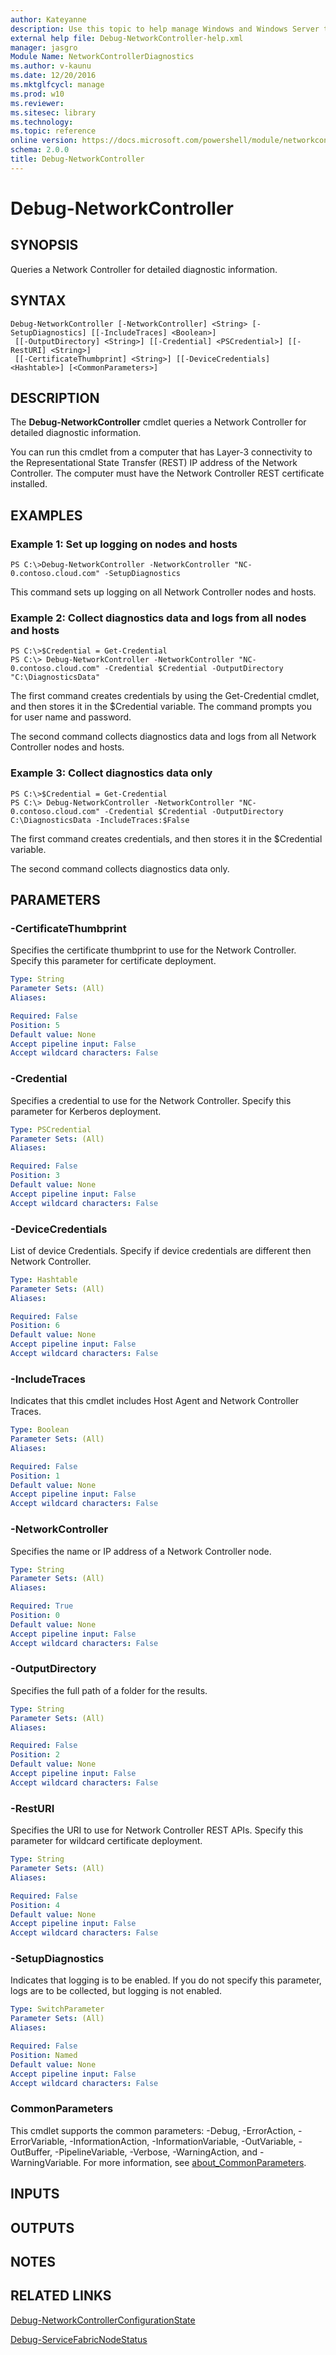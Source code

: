 ```yaml
---
author: Kateyanne
description: Use this topic to help manage Windows and Windows Server technologies with Windows PowerShell.
external help file: Debug-NetworkController-help.xml
manager: jasgro
Module Name: NetworkControllerDiagnostics
ms.author: v-kaunu
ms.date: 12/20/2016
ms.mktglfcycl: manage
ms.prod: w10
ms.reviewer: 
ms.sitesec: library
ms.technology: 
ms.topic: reference
online version: https://docs.microsoft.com/powershell/module/networkcontrollerdiagnostics/debug-networkcontroller?view=windowsserver2022-ps&wt.mc_id=ps-gethelp
schema: 2.0.0
title: Debug-NetworkController
---
```


# Debug-NetworkController

## SYNOPSIS
Queries a Network Controller for detailed diagnostic information.

## SYNTAX

```
Debug-NetworkController [-NetworkController] <String> [-SetupDiagnostics] [[-IncludeTraces] <Boolean>]
 [[-OutputDirectory] <String>] [[-Credential] <PSCredential>] [[-RestURI] <String>]
 [[-CertificateThumbprint] <String>] [[-DeviceCredentials] <Hashtable>] [<CommonParameters>]
```

## DESCRIPTION
The **Debug-NetworkController** cmdlet queries a Network Controller for detailed diagnostic information.

You can run this cmdlet from a computer that has Layer-3 connectivity to the Representational State Transfer (REST) IP address of the Network Controller.
The computer must have the Network Controller REST certificate installed.

## EXAMPLES

### Example 1: Set up logging on nodes and hosts
```
PS C:\>Debug-NetworkController -NetworkController "NC-0.contoso.cloud.com" -SetupDiagnostics
```

This command sets up logging on all Network Controller nodes and hosts.

### Example 2: Collect diagnostics data and logs from all nodes and hosts
```
PS C:\>$Credential = Get-Credential
PS C:\> Debug-NetworkController -NetworkController "NC-0.contoso.cloud.com" -Credential $Credential -OutputDirectory "C:\DiagnosticsData"
```

The first command creates credentials by using the Get-Credential cmdlet, and then stores it in the $Credential variable.
The command prompts you for user name and password.

The second command collects diagnostics data and logs from all Network Controller nodes and hosts.

### Example 3: Collect diagnostics data only
```
PS C:\>$Credential = Get-Credential
PS C:\> Debug-NetworkController -NetworkController "NC-0.contoso.cloud.com" -Credential $Credential -OutputDirectory C:\DiagnosticsData -IncludeTraces:$False
```

The first command creates credentials, and then stores it in the $Credential variable.

The second command collects diagnostics data only.

## PARAMETERS

### -CertificateThumbprint
Specifies the certificate thumbprint to use for the Network Controller.
Specify this parameter for certificate deployment.

```yaml
Type: String
Parameter Sets: (All)
Aliases: 

Required: False
Position: 5
Default value: None
Accept pipeline input: False
Accept wildcard characters: False
```

### -Credential
Specifies a credential to use for the Network Controller.
Specify this parameter for Kerberos deployment.

```yaml
Type: PSCredential
Parameter Sets: (All)
Aliases: 

Required: False
Position: 3
Default value: None
Accept pipeline input: False
Accept wildcard characters: False
```

### -DeviceCredentials
List of device Credentials. Specify if device credentials are different then Network Controller.

```yaml
Type: Hashtable
Parameter Sets: (All)
Aliases: 

Required: False
Position: 6
Default value: None
Accept pipeline input: False
Accept wildcard characters: False
```

### -IncludeTraces
Indicates that this cmdlet includes Host Agent and Network Controller Traces.

```yaml
Type: Boolean
Parameter Sets: (All)
Aliases: 

Required: False
Position: 1
Default value: None
Accept pipeline input: False
Accept wildcard characters: False
```

### -NetworkController
Specifies the name or IP address of a Network Controller node.

```yaml
Type: String
Parameter Sets: (All)
Aliases: 

Required: True
Position: 0
Default value: None
Accept pipeline input: False
Accept wildcard characters: False
```

### -OutputDirectory
Specifies the full path of a folder for the results.

```yaml
Type: String
Parameter Sets: (All)
Aliases: 

Required: False
Position: 2
Default value: None
Accept pipeline input: False
Accept wildcard characters: False
```

### -RestURI
Specifies the URI to use for Network Controller REST APIs.
Specify this parameter for wildcard certificate deployment.

```yaml
Type: String
Parameter Sets: (All)
Aliases: 

Required: False
Position: 4
Default value: None
Accept pipeline input: False
Accept wildcard characters: False
```

### -SetupDiagnostics
Indicates that logging is to be enabled.
If you do not specify this parameter, logs are to be collected, but logging is not enabled.

```yaml
Type: SwitchParameter
Parameter Sets: (All)
Aliases: 

Required: False
Position: Named
Default value: None
Accept pipeline input: False
Accept wildcard characters: False
```

### CommonParameters
This cmdlet supports the common parameters: -Debug, -ErrorAction, -ErrorVariable, -InformationAction, -InformationVariable, -OutVariable, -OutBuffer, -PipelineVariable, -Verbose, -WarningAction, and -WarningVariable. For more information, see [about_CommonParameters](https://go.microsoft.com/fwlink/?LinkID=113216).

## INPUTS

## OUTPUTS

## NOTES

## RELATED LINKS

[Debug-NetworkControllerConfigurationState](./Debug-NetworkControllerConfigurationState.md)

[Debug-ServiceFabricNodeStatus](./Debug-ServiceFabricNodeStatus.md)

